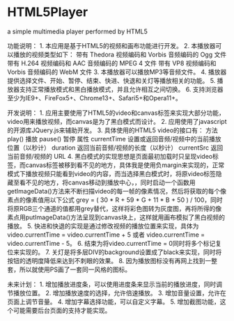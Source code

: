 HTML5Player
===========

a simple multimedia player performed by HTML5

功能说明：
	1. 本应用是基于HTML5的视频和画布功能进行开发。
	2. 本播放器可以播放的视频类型如下：
			带有 Thedora 视频编码和 Vorbis 音频编码的 Ogg 文件
			带有 H.264 视频编码和 AAC 音频编码的 MPEG 4 文件
			带有 VP8 视频编码和 Vorbis 音频编码的 WebM 文件
	3. 本播放器可以播放MP3等音频文件。
	4. 播放器提供选择文件、开始、暂停、结束、快进、快退和关灯等播放相关的功能。
	5. 播放器支持正常播放模式和黑白播放模式，并且允许相互之间切换。
	6. 支持浏览器至少为IE9+、FireFox5+、Chrome13+、Safari5+和Opera11+。
	
开发说明：
	1. 应用主要使用了HTML5的video和canvas标签来实现大部分功能，video用来播放视频，而canvas是为了黑白模式而设计。
	2. 应用使用了javascript的开源库JQuery.js来辅助开发。
	3. 具体使用的HTML5 video的接口有：
			方法	play()		播放
					pause()		暂停
			属性	currentTime		设置或返回音频/视频中的当前播放位置（以秒计）
					duration			返回当前音频/视频的长度（以秒计）
					currentSrc		返回当前音频/视频的 URL
	4. 黑白模式的实现思想是页面最初加载时只呈现video标签，而canvas标签被移到看不见的地方，具体我是使用负margin来实现的，正常模式下播放视频只能看到video的内容，而当选择黑白模式时，将原video标签隐藏至看不见的地方，将canvas移动到播放中心，，同时启动一个函数用getImageData()方法来不断扫描video的每一帧的像素情况，然后将获取的每个像素点的像素值用以下公式 grey = ( 30 * R + 59 * G + 11 * B + 50 ) / 100，同时将原RGB三个通道的值都用grey替代，这样将彩色图转为灰度图，再将所得的像素点用putImageData()方法呈现到canvas块上，这样就用画布模拟了黑白视频的播放。
	5. 快进和快退的实现是通过修改视频的播放位置来实现，具体为 video.currentTime = video.currentTime + 5 或者 video.currentTime = video.currentTime - 5。
	6. 结束为将video.currentTime = 0同时将多个标记复位来实现的。
	7. 关灯是将多层DIV的background设置成了black来实现，同时将按钮的透明度降低来达到不刺眼的效果。
	8. 因为播放图标没有再网上找到一整套，所以就使用PS画了一套同一风格的图标。

未来计划：
	1. 增加播放进度条，可以使用进度条来显示当前的播放进度，同时调节播放位置。
	2. 增加播放速度的选择，允许倍速播放。
	3. 增加音量设置，允许在页面上调节音量。
	4. 增加字幕选择功能，可以自定义字幕。
	5. 增加截图功能，这个可能需要后台页面的支持才能实现。
	
					

